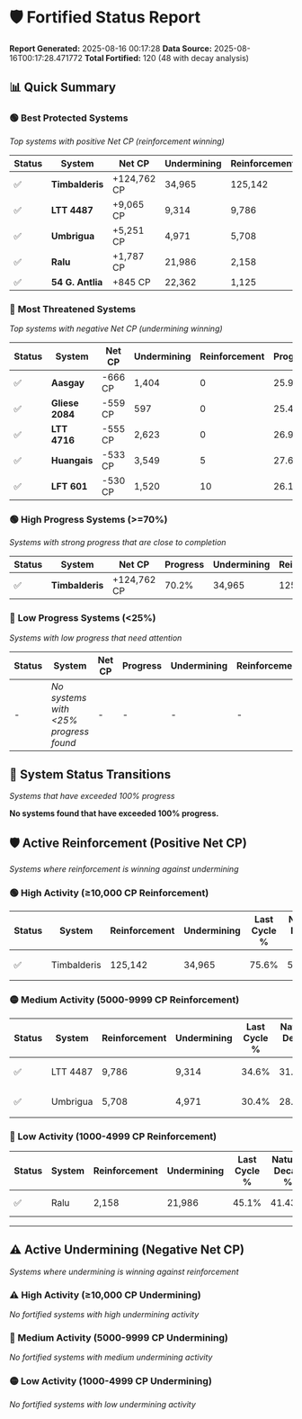 # 🛡️ Fortified Status Report

**Report Generated:** 2025-08-16 00:17:28
**Data Source:** 2025-08-16T00:17:28.471772
**Total Fortified:** 120 (48 with decay analysis)

## 📊 Quick Summary

### 🟢 **Best Protected Systems**
*Top systems with positive Net CP (reinforcement winning)*

| Status | System | Net CP | Undermining | Reinforcement | Progress |
|--------|--------|--------|-------------|---------------|----------|
| ✅ | **Timbalderis** | +124,762 CP | 34,965 | 125,142 | 70.2% |
| ✅ | **LTT 4487** | +9,065 CP | 9,314 | 9,786 | 33.2% |
| ✅ | **Umbrigua** | +5,251 CP | 4,971 | 5,708 | 29.6% |
| ✅ | **Ralu** | +1,787 CP | 21,986 | 2,158 | 41.7% |
| ✅ | **54 G. Antlia** | +845 CP | 22,362 | 1,125 | 41.9% |

### 🔴 **Most Threatened Systems**
*Top systems with negative Net CP (undermining winning)*

| Status | System | Net CP | Undermining | Reinforcement | Progress |
|--------|--------|--------|-------------|---------------|----------|
| ✅ | **Aasgay** | -666 CP | 1,404 | 0 | 25.9% |
| ✅ | **Gliese 2084** | -559 CP | 597 | 0 | 25.4% |
| ✅ | **LTT 4716** | -555 CP | 2,623 | 0 | 26.9% |
| ✅ | **Huangais** | -533 CP | 3,549 | 5 | 27.6% |
| ✅ | **LFT 601** | -530 CP | 1,520 | 10 | 26.1% |

### 🟢 **High Progress Systems (>=70%)**
*Systems with strong progress that are close to completion*

| Status | System | Net CP | Progress | Undermining | Reinforcement |
|--------|--------|--------|----------|-------------|---------------|
| ✅ | **Timbalderis** | +124,762 CP | 70.2% | 34,965 | 125,142 |

### 🔴 **Low Progress Systems (<25%)**
*Systems with low progress that need attention*

| Status | System | Net CP | Progress | Undermining | Reinforcement |
|--------|--------|--------|----------|-------------|---------------|
| - | *No systems with <25% progress found* | - | - | - | - |
## 🔄 System Status Transitions
*Systems that have exceeded 100% progress*

**No systems found that have exceeded 100% progress.**

## 🛡️ Active Reinforcement (Positive Net CP)
*Systems where reinforcement is winning against undermining*

### 🟢 High Activity (≥10,000 CP Reinforcement)

| Status | System | Reinforcement | Undermining | Last Cycle % | Natural Decay % | Current Progress % | Current CP | Net CP | Activity |
|--------|--------|---------------|-------------|--------------|-----------------|-------------------|------------|--------|----------|
| ✅ | Timbalderis | 125,142 | 34,965 | 75.6% | 51.01% | 70.2% | 456,300 | +124,762 | 🟢 High Reinforcement |

### 🟡 Medium Activity (5000-9999 CP Reinforcement)

| Status | System | Reinforcement | Undermining | Last Cycle % | Natural Decay % | Current Progress % | Current CP | Net CP | Activity |
|--------|--------|---------------|-------------|--------------|-----------------|-------------------|------------|--------|----------|
| ✅ | LTT 4487 | 9,786 | 9,314 | 34.6% | 31.81% | 33.2% | 215,800 | +9,065 | 🟡 Medium Reinforcement |
| ✅ | Umbrigua | 5,708 | 4,971 | 30.4% | 28.79% | 29.6% | 192,400 | +5,251 | 🟡 Medium Reinforcement |

### 🔴 Low Activity (1000-4999 CP Reinforcement)

| Status | System | Reinforcement | Undermining | Last Cycle % | Natural Decay % | Current Progress % | Current CP | Net CP | Activity |
|--------|--------|---------------|-------------|--------------|-----------------|-------------------|------------|--------|----------|
| ✅ | Ralu | 2,158 | 21,986 | 45.1% | 41.43% | 41.7% | 271,050 | +1,787 | 🔵 Low Reinforcement |


---

## ⚠️ Active Undermining (Negative Net CP)
*Systems where undermining is winning against reinforcement*

### ⚠️ High Activity (≥10,000 CP Undermining)

*No fortified systems with high undermining activity*

### 🔶 Medium Activity (5000-9999 CP Undermining)

*No fortified systems with medium undermining activity*

### 🟡 Low Activity (1000-4999 CP Undermining)

*No fortified systems with low undermining activity*
